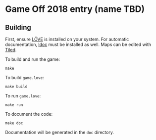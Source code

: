 # Game Off 2018 entry (name TBD)

## Building
First, ensure [LÖVE](https://love2d.org) is installed on your system. For automatic
documentation, [ldoc](https://stevedonovan.github.io/ldoc/manual/doc.md.html) must be installed as well.
Maps can be edited with [Tiled](https://www.mapeditor.org/index.html).

To build and run the game:
```
make
```


To build `game.love`:
```
make build
```


To run `game.love`:
```
make run
```


To document the code:
```
make doc
```

Documentation will be generated in the `doc` directory.
